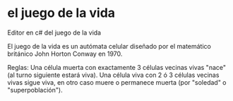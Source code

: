 # el juego de la vida
Editor en c# del juego de la vida


El juego de la vida es un autómata celular diseñado por el matemático británico John Horton Conway en 1970.

Reglas:
Una célula muerta con exactamente 3 células vecinas vivas "nace" (al turno siguiente estará viva).
Una célula viva con 2 ó 3 células vecinas vivas sigue viva, en otro caso muere o permanece muerta (por "soledad" o "superpoblación").

